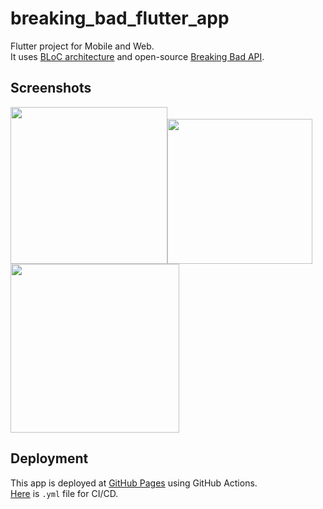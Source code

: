 # breaking_bad_flutter_app

Flutter project for Mobile and Web.  
It uses [BLoC architecture](https://bloclibrary.dev) and open-source [Breaking Bad API](https://breakingbadapi.com/).

## Screenshots
<img src="https://user-images.githubusercontent.com/20505376/68946646-8be13c80-07c4-11ea-87a4-c28952404478.jpg" width="251"><img src="https://user-images.githubusercontent.com/20505376/68949681-a7037a80-07cb-11ea-87a2-d6f0a9a040c9.png" width="232"><img src="https://user-images.githubusercontent.com/20505376/68946611-78ce6c80-07c4-11ea-8f9e-21f5c8b860fc.png" width="270">

## Deployment

This app is deployed at [GitHub Pages](https://grafovdenis.github.io/breaking_bad_flutter_app/) using GitHub Actions.  
[Here](https://github.com/grafovdenis/breaking_bad_flutter_app/blob/master/.github/workflows/flutter_web.yml) is `.yml` file for CI/CD.

